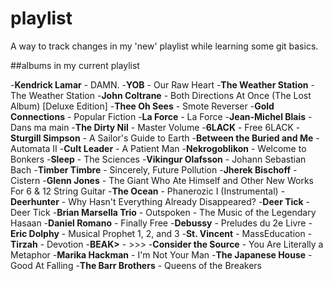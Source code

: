 # playlist

A way to track changes in my 'new' playlist while learning some git basics.

##albums in my current playlist

-**Kendrick Lamar** - DAMN.
-**YOB** - Our Raw Heart
-**The Weather Station** - The Weather Station
-**John Coltrane** - Both Directions At Once (The Lost Album) [Deluxe Edition]
-**Thee Oh Sees** - Smote Reverser
-**Gold Connections** - Popular Fiction
-**La Force** - La Force
-**Jean-Michel Blais** - Dans ma main
-**The Dirty Nil** - Master Volume
-**6LACK** - Free 6LACK
-**Sturgill Simpson** - A Sailor's Guide to Earth
-**Between the Buried and Me** - Automata II
-**Cult Leader** - A Patient Man
-**Nekrogoblikon** - Welcome to Bonkers
-**Sleep** - The Sciences
-**Vikingur Olafsson** - Johann Sebastian Bach
-**Timber Timbre** - Sincerely, Future Pollution
-**Jherek Bischoff** - Cistern
-**Glenn Jones** - The Giant Who Ate Himself and Other New Works For 6 & 12 String Guitar
-**The Ocean** - Phanerozic I (Instrumental)
-**Deerhunter** - Why Hasn't Everything Already Disappeared?
-**Deer Tick** - Deer Tick
-**Brian Marsella Trio** - Outspoken - The Music of the Legendary Hasaan
-**Daniel Romano** - Finally Free
-**Debussy** - Preludes du 2e Livre
-**Eric Dolphy** - Musical Prophet 1, 2, and 3
-**St. Vincent** - MassEducation
-**Tirzah** - Devotion
-**BEAK>** - >>>
-**Consider the Source** - You Are Literally a Metaphor
-**Marika Hackman** - I'm Not Your Man
-**The Japanese House** - Good At Falling
-**The Barr Brothers** - Queens of the Breakers
